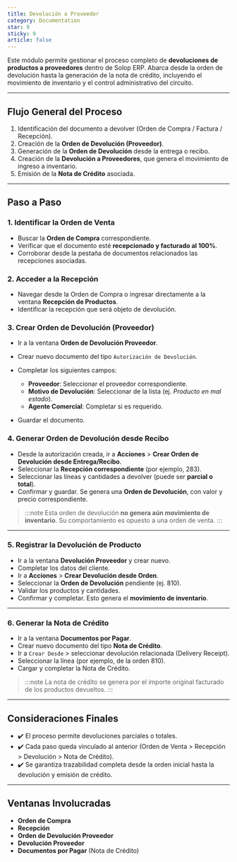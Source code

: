 ```yaml
---
title: Devolución a Proveedor
category: Documentation
star: 9
sticky: 9
article: false
---
```


Este módulo permite gestionar el proceso completo de **devoluciones de productos a proveedores** dentro de Solop ERP. Abarca desde la orden de devolución hasta la generación de la nota de crédito, incluyendo el movimiento de inventario y el control administrativo del circuito.

---

## Flujo General del Proceso

1. Identificación del documento a devolver (Orden de Compra / Factura / Recepción).
2. Creación de la **Orden de Devolución (Proveedor)**.
3. Generación de la **Orden de Devolución** desde la entrega o recibo.
4. Creación de la **Devolución a Proveedores**, que genera el movimiento de ingreso a inventario.
5. Emisión de la **Nota de Crédito** asociada.

---

## Paso a Paso

### 1. Identificar la Orden de Venta

- Buscar la **Orden de Compra** correspondiente.
- Verificar que el documento esté **recepcionado y facturado al 100%**.
- Corroborar desde la pestaña de documentos relacionados las recepciones asociadas.

### 2. Acceder a la Recepción

- Navegar desde la Orden de Compra o ingresar directamente a la ventana **Recepción de Productos**.
- Identificar la recepción que será objeto de devolución.

### 3. Crear Orden de Devolución (Proveedor)

- Ir a la ventana **Orden de Devolución Proveedor**.
- Crear nuevo documento del tipo `Autorización de Devolución`.
- Completar los siguientes campos:

  - **Proveedor**: Seleccionar el proveedor correspondiente.
  - **Motivo de Devolución**: Seleccionar de la lista (ej. *Producto en mal estado*).
  - **Agente Comercial**: Completar si es requerido.

- Guardar el documento.

### 4. Generar Orden de Devolución desde Recibo

- Desde la autorización creada, ir a **Acciones** > **Crear Orden de Devolución desde Entrega/Recibo**.
- Seleccionar la **Recepción correspondiente** (por ejemplo, 283).
- Seleccionar las líneas y cantidades a devolver (puede ser **parcial o total**).
- Confirmar y guardar. Se genera una **Orden de Devolución**, con valor y precio correspondiente.

> :::note
> Esta orden de devolución **no genera aún movimiento de inventario**. Su comportamiento es opuesto a una orden de venta.
> :::

---

### 5. Registrar la Devolución de Producto

- Ir a la ventana **Devolución Proveedor** y crear nuevo.
- Completar los datos del cliente.
- Ir a **Acciones** > **Crear Devolución desde Orden**.
- Seleccionar la **Orden de Devolución** pendiente (ej. 810).
- Validar los productos y cantidades.
- Confirmar y completar. Esto genera el **movimiento de inventario**.

---

### 6. Generar la Nota de Crédito

- Ir a la ventana **Documentos por Pagar**.
- Crear nuevo documento del tipo **Nota de Crédito**.
- Ir a `Crear Desde` > seleccionar devolución relacionada (Delivery Receipt).
- Seleccionar la línea (por ejemplo, de la orden 810).
- Cargar y completar la Nota de Crédito.

> :::note
> La nota de crédito se genera por el importe original facturado de los productos devueltos.
> :::

---

## Consideraciones Finales

- ✔️ El proceso permite devoluciones parciales o totales.
- ✔️ Cada paso queda vinculado al anterior (Orden de Venta > Recepción > Devolución > Nota de Crédito).
- ✔️ Se garantiza trazabilidad completa desde la orden inicial hasta la devolución y emisión de crédito.

---

## Ventanas Involucradas

- **Orden de Compra**
- **Recepción**
- **Orden de Devolución Proveedor**
- **Devolución Proveedor**
- **Documentos por Pagar** (Nota de Crédito)
